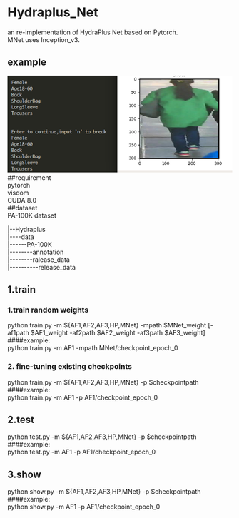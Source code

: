 # Hydraplus_Net

an re-implementation of HydraPlus Net based on Pytorch.  
MNet uses Inception_v3.  
## example  
![show](./img/show.png)  
##requirement  
pytorch  
visdom  
CUDA 8.0  
##dataset  
PA-100K dataset  

|--Hydraplus  
|----data  
|------PA-100K  
|--------annotation  
|--------ralease_data  
|----------release_data  

## 1.train  

### 1.train random weights  
python train.py -m ${AF1,AF2,AF3,HP,MNet} -mpath  \$MNet_weight [-af1path \$AF1_weight -af2path \$AF2_weight -af3path \$AF3_weight]   
####example:  
python train.py -m AF1 -mpath MNet/checkpoint_epoch_0  
### 2. fine-tuning existing checkpoints  
python train.py -m ${AF1,AF2,AF3,HP,MNet}  -p \$checkpointpath  
####example:  
python train.py -m AF1 -p AF1/checkpoint_epoch_0  
## 2.test  
python test.py -m ${AF1,AF2,AF3,HP,MNet} -p \$checkpointpath  
####example:  
python test.py -m AF1 -p AF1/checkpoint_epoch_0  
## 3.show  
python show.py -m ${AF1,AF2,AF3,HP,MNet} -p \$checkpointpath  
####example:  
python show.py -m AF1 -p AF1/checkpoint_epoch_0  
